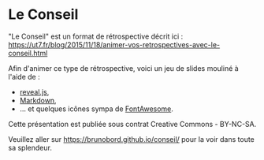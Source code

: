# Le Conseil

"Le Conseil" est un format de rétrospective décrit ici : https://ut7.fr/blog/2015/11/18/animer-vos-retrospectives-avec-le-conseil.html

Afin d'animer ce type de rétrospective, voici un jeu de slides mouliné à l'aide de :

* [reveal.js](https://github.com/hakimel/reveal.js/),
* [Markdown](https://fr.wikipedia.org/wiki/Markdown),
* ... et quelques icônes sympa de [FontAwesome](http://fontawesome.io/).

Cette présentation est publiée sous contrat Creative Commons - BY-NC-SA.

Veuillez aller sur https://brunobord.github.io/conseil/ pour la voir dans toute sa splendeur.
